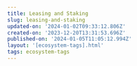```yaml
---
title: Leasing and Staking
slug: leasing-and-staking
updated-on: '2024-01-02T09:33:12.806Z'
created-on: '2023-12-20T13:31:53.696Z'
published-on: '2024-01-05T11:05:12.994Z'
layout: '[ecosystem-tags].html'
tags: ecosystem-tags
---
```



